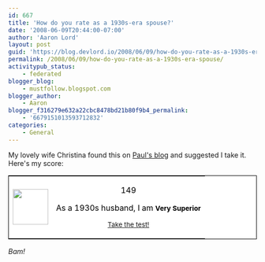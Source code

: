 ```yaml
---
id: 667
title: 'How do you rate as a 1930s-era spouse?'
date: '2008-06-09T20:44:00-07:00'
author: 'Aaron Lord'
layout: post
guid: 'https://blog.devlord.io/2008/06/09/how-do-you-rate-as-a-1930s-era-spouse/'
permalink: /2008/06/09/how-do-you-rate-as-a-1930s-era-spouse/
activitypub_status:
    - federated
blogger_blog:
    - mustfollow.blogspot.com
blogger_author:
    - Aaron
blogger_f316279e632a22cbc8478bd21b80f9b4_permalink:
    - '6679151013593712832'
categories:
    - General
---
```


My lovely wife Christina found this on <a href="http://possumbane.livejournal.com/383295.html">Paul's blog</a> and suggested I take it.  Here's my score:

<table style="border:1px solid rgb(0,0,0);color:rgb(0,0,0);background-color:rgb(255,255,255);" border="0" cellpadding="2" cellspacing="0" width="300"><tbody><tr><td><img src="http://www.magatsu.net/maritaltest/husband.jpg" height="72" width="72" /></td><td><p style="text-align:center;"><span style="font-size:100%;">149</span></p><p style="text-align:center;">As a 1930s husband, I am
    <strong><span style="font-size:85%;">Very Superior</span></strong></p><p style="text-align:center;"><small><a href="http://www.magatsu.net/maritaltest/">Take the test!</a></small></p></td></tr></tbody></table>

<span style="font-style:italic;">Bam!</span>